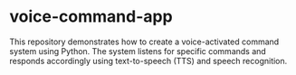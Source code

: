 # voice-command-app
This repository demonstrates how to create a voice-activated command system using Python. The system listens for specific commands and responds accordingly using text-to-speech (TTS) and speech recognition.
